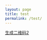 ```yaml
---
layout: page
title: test
permalink: /test/
---
```


<!-- [生成二维码](../../../../shortcut/qr.html) -->
 [生成二维码2](../../shortcut/qr2.html)
